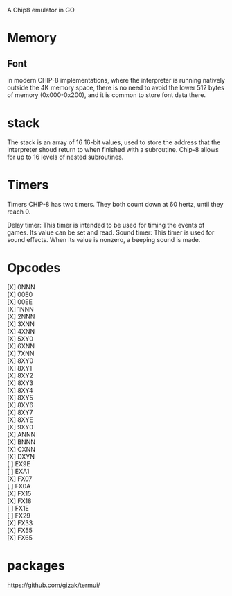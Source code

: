 A Chip8 emulator in GO


# Memory
## Font
in modern CHIP-8 implementations, where the interpreter is running natively outside the 4K memory space, there is no need to avoid the lower 512 bytes of memory (0x000-0x200), and it is common to store font data there.

# stack
The stack is an array of 16 16-bit values, used to store the address that the interpreter shoud return to when finished with a subroutine. Chip-8 allows for up to 16 levels of nested subroutines.

# Timers 
Timers
CHIP-8 has two timers. They both count down at 60 hertz, until they reach 0.

Delay timer: This timer is intended to be used for timing the events of games. Its value can be set and read.
Sound timer: This timer is used for sound effects. When its value is nonzero, a beeping sound is made.


# Opcodes
[X] 0NNN  
[X] 00E0  
[X] 00EE  
[X] 1NNN  
[X] 2NNN  
[X] 3XNN  
[X] 4XNN  
[X] 5XY0  
[X] 6XNN  
[X] 7XNN  
[X] 8XY0  
[X] 8XY1  
[X] 8XY2  
[X] 8XY3  
[X] 8XY4  
[X] 8XY5  
[X] 8XY6  
[X] 8XY7  
[X] 8XYE  
[X] 9XY0  
[X] ANNN  
[X] BNNN  
[X] CXNN  
[X] DXYN  
[ ] EX9E  
[ ] EXA1  
[X] FX07  
[ ] FX0A  
[X] FX15  
[X] FX18  
[ ] FX1E  
[ ] FX29  
[X] FX33  
[X] FX55  
[X] FX65  

# packages
https://github.com/gizak/termui/